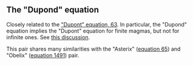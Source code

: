 ## The "Dupond" equation

Closely related to the ["Dupont" equation, 63](https://teorth.github.io/equational_theories/implications/?63).  In particular, the "Dupond" equation implies the "Dupont" equation for finite magmas, but not for infinite ones.  See [this discussion](https://leanprover.zulipchat.com/#narrow/stream/458659-Equational/topic/Proposed.20new.20target.3A.2063.20and.201692.20.28.22Dupont.20and.20Dupond.22.29).

This pair shares many similarities with the "Asterix" ([equation 65](https://teorth.github.io/equational_theories/implications/?65)) and "Obelix" ([equation 1491](https://teorth.github.io/equational_theories/implications/?1491)) pair.
